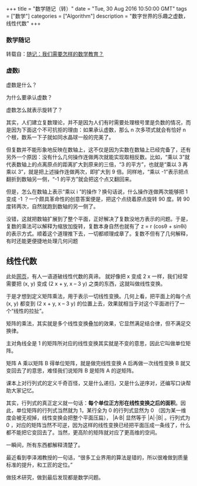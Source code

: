 
+++ 
title = "数学随记（转）" 
date = "Tue, 30 Aug 2016 10:50:00 GMT" 
tags = ["数学"] 
categories = ["Algorithm"]
description = "数字世界的乐趣之虚数，线性代数" 
+++ 

### 数学随记

转载自：[随记：我们需要怎样的数学教育？](http://www.matrix67.com/blog/archives/4294)

### 虚数i ##

虚数是什么？

为什么要承认虚数？

虚数怎么就表示旋转了？

其实，人们建立复数理论，并不是因为人们有时需要处理根号里是负数的情况，而是因为下面这个不可抗拒的理由：如果承认虚数，那么 n 次多项式就会有恰好 n 个根，数系一下子就如同水晶球一般的完美了。

但复数并不能形象地反映在数轴上，这不仅是因为实数在数轴上已经完备了，还有另外一个原因：没有什么几何操作连做两次就能实现取相反数。比如，“乘以 3”就代表数轴上的点离原点的距离扩大到原来的三倍，“3 的平方”，也就是“乘以 3 再乘以 3”，就是把上述操作连做两次，即扩大到 9 倍。同样地，“乘以 -1”表示把点翻折到数轴另一侧，“-1 的平方”就会把这个点又翻回来。

但是，怎么在数轴上表示“乘以 i ”的操作？换句话说，什么操作连做两次能够把 1 变成 -1 ？一个颇具革命性的创意答案便是，把这个点绕着原点旋转 90 度。转 90 度转两次，自然就跑到数轴的另一侧了。

没错，这就把数轴扩展到了整个平面，正好解决了复数没地方表示的问题。于是，复数的乘法可以解释为缩放加旋转，复数本身自然也就有了 z = r (cosθ + sinθi) 的表示方式。顺着这个道理推下去，一切都顺理成章了。复数不但有了几何解释，有时还能更便捷地处理几何问题


## 线性代数 ##

此处[网页](http://mathoverflow.net/questions/7584/what-are-the-most-misleading-alternate-definitions-in-taught-mathematics)，有人一语道破线性代数的真谛。
就好像把 x 变成 2 x 一样，我们经常需要把 (x, y) 变成 (2 x + y, x – 3 y) 之类的东西，这就叫做线性变换。

于是才想到定义矩阵乘法，用于表示一切线性变换。几何上看，把平面上的每个点 (x, y) 都变到 (2 x + y, x – 3 y) 的位置上去，效果就相当于对这个平面进行了一个“线性的拉扯”。

      

矩阵的乘法，其实就是多个线性变换叠加的效果，它显然满足结合律，但不满足交换律。

主对角线全是 1 的矩阵所对应的线性变换其实就是不变的意思，因此它叫做单位矩阵。

矩阵 A 乘以矩阵 B 得单位矩阵，就是做完线性变换 A 后再做一次线性变换 B 就又变回去了的意思，难怪我们说矩阵 B 是矩阵 A 的逆矩阵。

课本上对行列式的定义千奇百怪，又是什么递归，又是什么逆序对，还编写口诀帮助大家记忆。

其实，行列式的真正定义就一句话：**每个单位正方形在线性变换之后的面积**。因此，单位矩阵的行列式当然就为 1，某行全为 0 的行列式显然为 0 （因为某一维度会被无视掉，线性变换会把整个平面压扁）， |A·B| 显然等于 |A|·|B| 。行列式为 0 ，对应的矩阵当然不可逆，因为这样的线性变换已经把平面压成一条线了，什么都不能把它变回去了。当然，更高阶的矩阵就对应了更高维的空间。

一瞬间，所有东西都解释清楚了。

最近看到李泽湘教授的一句话，“很多工业界用的算法是错的，所以很难做到质量标准的提升，和工匠的定位。”

做技术研究，做到最后发现都是数学问题。
